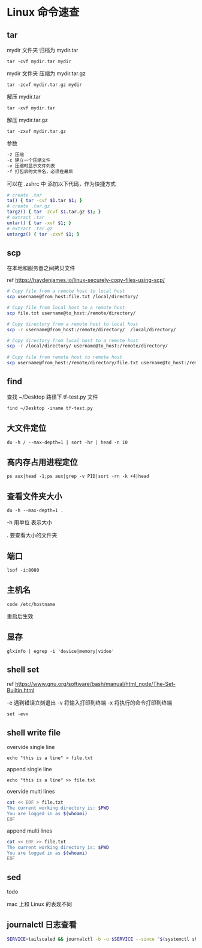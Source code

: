 # Linux 命令速查

## tar

mydir 文件夹 归档为 mydir.tar

`tar -cvf mydir.tar mydir`

mydir 文件夹 压缩为 mydir.tar.gz

`tar -zcvf mydir.tar.gz mydir`

解压 mydir.tar

`tar -xvf mydir.tar`

解压 mydir.tar.gz

`tar -zxvf mydir.tar.gz`

参数

```sh
-z 压缩
-c 建立一个压缩文件
-v 压缩时显示文件列表
-f 打包后的文件名，必须在最后
```

可以在 .zshrc 中 添加以下代码，作为快捷方式

```sh
# create .tar
ta() { tar -cvf $1.tar $1; }
# create .tar.gz
targz() { tar -zcvf $1.tar.gz $1; }
# extract .tar
untar() { tar -xvf $1; }
# extract .tar.gz
untargz() { tar -zxvf $1; }
```

## scp

在本地和服务器之间拷贝文件

ref <https://haydenjames.io/linux-securely-copy-files-using-scp/>

```sh
# Copy file from a remote host to local host
scp username@from_host:file.txt /local/directory/

# Copy file from local host to a remote host
scp file.txt username@to_host:/remote/directory/

# Copy directory from a remote host to local host
scp -r username@from_host:/remote/directory/  /local/directory/

# Copy directory from local host to a remote host
scp -r /local/directory/ username@to_host:/remote/directory/
 
# Copy file from remote host to remote host
scp username@from_host:/remote/directory/file.txt username@to_host:/remote/directory/
```

## find

查找 ~/Desktop 路径下 tf-test.py 文件

`find ~/Desktop -iname tf-test.py`

## 大文件定位

`du -h / --max-depth=1 | sort -hr | head -n 10`

## 高内存占用进程定位

`ps aux|head -1;ps aux|grep -v PID|sort -rn -k +4|head`

## 查看文件夹大小

`du -h --max-depth=1 .`

-h 用单位 表示大小

. 要查看大小的文件夹

## 端口

`lsof -i:8080`

## 主机名

`code /etc/hostname`

重启后生效

## 显存

`glxinfo | egrep -i 'device|memory|video'`

## shell set

ref <https://www.gnu.org/software/bash/manual/html_node/The-Set-Builtin.html>

-e 遇到错误立刻退出
-v 将输入打印到终端
-x 将执行的命令打印到终端

`set -evx`

## shell write file

overvide single line

`echo "this is a line" > file.txt`

append single line

`echo "this is a line" >> file.txt`

overvide multi lines

```sh
cat << EOF > file.txt
The current working directory is: $PWD
You are logged in as $(whoami)
EOF
```

append multi lines

```sh
cat << EOF >> file.txt
The current working directory is: $PWD
You are logged in as $(whoami)
EOF
```

## sed

todo

mac 上和 Linux 的表现不同

## journalctl 日志查看

```sh
SERVICE=tailscaled && journalctl -b -u $SERVICE --since "$(systemctl show $SERVICE -p ActiveEnterTimestamp | grep -Eo "[0-9]{4}-[0-9]{2}-[0-9]{2} [0-9]{2}:[0-9]{2}:[0-9]{2}")" > 1.txt
```
